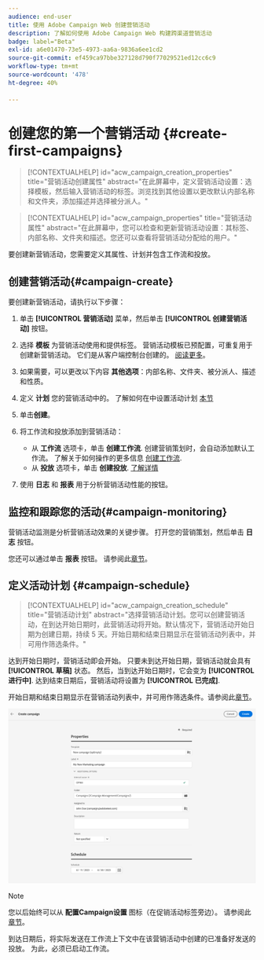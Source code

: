 ```yaml
---
audience: end-user
title: 使用 Adobe Campaign Web 创建营销活动
description: 了解如何使用 Adobe Campaign Web 构建跨渠道营销活动
badge: label="Beta"
exl-id: a6e01470-73e5-4973-aa6a-9836a6ee1cd2
source-git-commit: ef459ca97bbe327128d790f77029521ed12cc6c9
workflow-type: tm+mt
source-wordcount: '478'
ht-degree: 40%

---
```



# 创建您的第一个营销活动 {#create-first-campaigns}

>[!CONTEXTUALHELP]
>id="acw_campaign_creation_properties"
>title="营销活动创建属性"
>abstract="在此屏幕中，定义营销活动设置：选择模板，然后输入营销活动的标签。浏览找到其他设置以更改默认内部名称和文件夹，添加描述并选择被分派人。"

>[!CONTEXTUALHELP]
>id="acw_campaign_properties"
>title="营销活动属性"
>abstract="在此屏幕中，您可以检查和更新营销活动设置：其标签、内部名称、文件夹和描述。您还可以查看将营销活动分配给的用户。"

要创建新营销活动，您需要定义其属性、计划并包含工作流和投放。

## 创建营销活动{#campaign-create}

要创建新营销活动，请执行以下步骤：

1. 单击 **[!UICONTROL 营销活动]** 菜单，然后单击 **[!UICONTROL 创建营销活动]** 按钮。
1. 选择 **模板** 为营销活动使用和提供标签。 营销活动模板已预配置，可重复用于创建新营销活动。 它们是从客户端控制台创建的。
   [阅读更多](https://experienceleague.adobe.com/docs/campaign/automation/campaign-orchestration/marketing-campaign-templates.html?lang=zh-Hans)。
1. 如果需要，可以更改以下内容 **其他选项**：内部名称、文件夹、被分派人、描述和性质。
1. 定义 **计划** 您的营销活动中的。 了解如何在中设置活动计划 [本节](#campaign-schedule)
1. 单击&#x200B;**创建**。
1. 将工作流和投放添加到营销活动：

   * 从 **工作流** 选项卡，单击 **创建工作流**. 创建营销策划时，会自动添加默认工作流。 了解关于如何操作的更多信息 [创建工作流](../workflows/create-workflow.md).
   * 从 **投放** 选项卡，单击 **创建投放**. [了解详情](../msg/gs-messages.md)

1. 使用 **日志** 和 **报表** 用于分析营销活动性能的按钮。

## 监控和跟踪您的活动{#campaign-monitoring}

营销活动监测是分析营销活动效果的关键步骤。 打开您的营销策划，然后单击 **日志** 按钮。

您还可以通过单击 **报表** 按钮。 请参阅此[章节](../reporting/campaign-reports.md)。


## 定义活动计划 {#campaign-schedule}


>[!CONTEXTUALHELP]
>id="acw_campaign_creation_schedule"
>title="营销活动计划"
>abstract="选择营销活动计划。您可以创建营销活动，在到达开始日期时，此营销活动将开始。默认情况下，营销活动开始日期为创建日期，持续 5 天。开始日期和结束日期显示在营销活动列表中，并可用作筛选条件。"


达到开始日期时，营销活动即会开始。 只要未到达开始日期，营销活动就会具有 **[!UICONTROL 草稿]** 状态。 然后，当到达开始日期时，它会变为 **[!UICONTROL 进行中]**. 达到结束日期后，营销活动将设置为 **[!UICONTROL 已完成]**.

开始日期和结束日期显示在营销活动列表中，并可用作筛选条件。请参阅此[章节](manage-campaigns.md#access-campaigns)。

![定义营销活动属性](assets/campaign-properties.png)

>[!NOTE]
>
>您以后始终可以从 **配置Campaign设置** 图标（在促销活动标签旁边）。 请参阅此[章节](gs-campaigns.md#campaign-dashboard)。

到达日期后，将实际发送在工作流上下文中在该营销活动中创建的已准备好发送的投放。 为此，必须已启动工作流。


<!--
    +++WORKF
++screen
## Create a cross-channel campaign {#cross-channel-campaign}


In a cross-channel campaign, a single marketing communication uses different channels. Data is passed between the channels. The customer receives communication through multiple channels based on, for example, their interaction with the previous communication.

-->
<!--
existing campaign: settings button -> properties like when creation
schedule in header


About plans, programs and campaigns
Adobe Campaign allows you to plan marketing campaigns in which you can create and manage different types of activities: emails, SMS messages, push notifications, workflows, landing pages. These campaigns and their contents can be gathered into programs.

The programs and campaigns allow you to regroup and view the different marketing activities that are linked to them.

A program may contain other programs as well as campaigns, workflows, and landing pages. It appears in the timeline and help you organize your marketing activities: you can separate them by country, by brand, by unit, etc.
A campaign enables you to gather all the marketing activities of your choice under a single entity. A campaign may contain emails, SMS, push notifications, direct mails, workflows, and landing pages.
To better organize your marketing plans, Adobe recommends the following hierarchy: Program > Sub-programs > Campaigns > Workflows > Deliveries.

Reports on programs and campaigns allow you to analyze their impact. For example, you can build reports at the campaign level to aggregate data on all deliveries contained in that campaign.

Related topics:

Timeline
About dynamic reports
Creating a campaign
In programs and sub-programs, you can add campaigns. Campaigns can contain marketing activities such as emails, SMS, push notifications, workflows, and landing pages.

From the Adobe Campaign home page, select the Programs & Campaigns card and access a program or sub-program.

Click on the Create button and select Campaign.

In the Creation mode screen, select a campaign type.



The campaign types available are based on templates defined in Resources > Templates > Campaign templates. For more on this, refer to the Managing templates section.

In the Properties screen, enter the name and ID of the campaign.

Select a start and end date to your campaign. These dates only apply to the campaign itself.



Click on Create to confirm the creation of the campaign.

The campaign is created and displayed. Use the Create button to add marketing activities to your campaign.

NOTE
Depending on your license agreement, you may access only some of these activities.

You can also create a campaign from the marketing activity list. You can choose to link the marketing activity to a parent program or sub-program via the properties window of the campaign.


Programs and campaigns icons and statuses
Each program and each campaign in the list has a visual symbol and an icon whose color indicates the execution status. This status depends on the validity period of the program or the campaign.

Gray: the program/campaign has not yet started - Editing status.
Blue: the program/campaign is in progress - In progress status.
Green: the program/campaign has finished - Finished status. By default, the current date is automatically shown as the validity start date and the end date is calculated according to the start date (D+186 days). You can change these dates in the program or campaign properties.


Business.Adobe.com resources
-->
